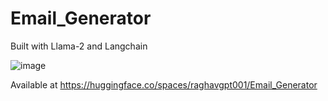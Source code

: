 # Email_Generator

Built with Llama-2 and Langchain

![image](https://github.com/raghavgpt001/Email_Generator/assets/67496636/02c6c025-35dc-4853-8cd1-f43d3ca6f38c)

Available at https://huggingface.co/spaces/raghavgpt001/Email_Generator
